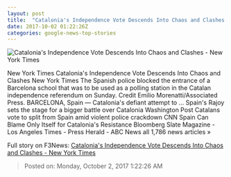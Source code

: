 ```yaml
---
layout: post
title:  "Catalonia's Independence Vote Descends Into Chaos and Clashes - New York Times"
date: 2017-10-02 01:22:26Z
categories: google-news-top-stories
---
```


![Catalonia's Independence Vote Descends Into Chaos and Clashes - New York Times](https://static01.nyt.com/images/2017/10/02/world/02catalonia5sub/02catalonia5sub-facebookJumbo.jpg)

New York Times Catalonia's Independence Vote Descends Into Chaos and Clashes New York Times The Spanish police blocked the entrance of a Barcelona school that was to be used as a polling station in the Catalan independence referendum on Sunday. Credit Emilio Morenatti/Associated Press. BARCELONA, Spain — Catalonia's defiant attempt to ... Spain's Rajoy sets the stage for a bigger battle over Catalonia Washington Post Catalans vote to split from Spain amid violent police crackdown CNN Spain Can Blame Only Itself for Catalonia's Resistance Bloomberg Slate Magazine - Los Angeles Times - Press Herald - ABC News all 1,786 news articles »


Full story on F3News: [Catalonia's Independence Vote Descends Into Chaos and Clashes - New York Times](http://www.f3nws.com/n/JEffPE)

> Posted on: Monday, October 2, 2017 1:22:26 AM
